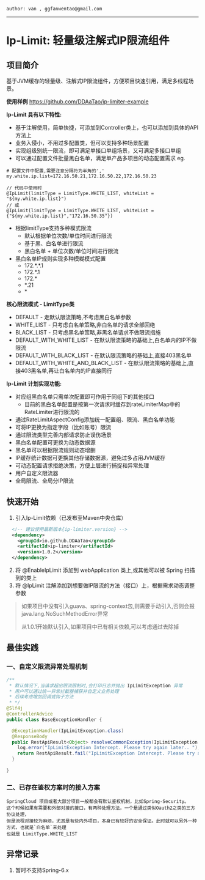 ~~~ 
author: van , ggfanwentao@gmail.com
~~~
---

# Ip-Limit: 轻量级注解式IP限流组件

## 项目简介
基于JVM缓存的轻量级、注解式IP限流组件，方便项目快速引用，满足多线程场景。

**使用样例**
https://github.com/DDAaTao/ip-limiter-example

**Ip-Limit 具有以下特性:**
- 基于注解使用，简单快捷，可添加到Controller类上，也可以添加到具体的API方法上
- 业务入侵小，不用过多配置类，但可以支持多种场景配置
- 实现组级别统一限流，即可满足单接口单组场景，又可满足多接口单组
- 可以通过配置文件批量黑白名单，满足单产品多项目的动态配置需求
eg. 
```properties
# 配置文件中配置,需要注意分隔符为半角的','
my.white.ip.list=172.16.50.21,172.16.50.22,172.16.50.23
```
```
// 代码中使用时
@IpLimit(limitType = LimitType.WHITE_LIST, whiteList = "${my.white.ip.list}")
// 或
@IpLimit(limitType = LimitType.WHITE_LIST, whiteList = {"${my.white.ip.list}","172.16.50.35"})
```
- 根据limitType支持多种模式限流
  - 默认根据单位次数/单位时间进行限流
  - 基于黑、白名单进行限流
  - 黑白名单 + 单位次数/单位时间进行限流
- 黑白名单IP规则实现多种模糊模式配置
  - 172.\*.\*.1
  - 172.*.1
  - 172.*
  - *.21
  - \*

**核心限流模式 - LimitType类**
- DEFAULT - 走默认限流策略,不考虑黑白名单参数
- WHITE_LIST - 只考虑白名单策略,非白名单的请求全部回绝
- BLACK_LIST - 只考虑黑名单策略,非黑名单请求不做限流措施
- DEFAULT_WITH_WHITE_LIST - 在默认限流策略的基础上,白名单内的IP不做限流
- DEFAULT_WITH_BLACK_LIST - 在默认限流策略的基础上,直接403黑名单
- DEFAULT_WITH_WHITE_AND_BLACK_LIST - 在默认限流策略的基础上,直接403黑名单,再让白名单内的IP直接同行

**Ip-Limit 计划实现功能:**
- 对应组黑白名单只需单次配置即可作用于同组下的其他接口
  - 目前的黑白名单配置是按第一次请求时缓存到rateLimiterMap中的RateLimiter进行限流的
- 通过RateLimitAspectConfig添加统一配置组、限流、黑白名单功能
- 可将IP更换为指定字段（比如账号）限流
- 通过限流类型完善内部请求防止误伤场景
- 黑白名单配置可更换为动态数据源 
- 黑名单可以根据限流规则动态增删 
- IP缓存统计数据可更换其他存储数据源，避免过多占用JVM缓存
- 可动态配置请求拒绝决策，方便上层进行捕捉和异常处理
- 用户自定义限流器
- 全局限流、全局分IP限流


## 快速开始

1. 引入Ip-Limit依赖（已发布至Maven中央仓库）
```xml
  <!-- 建议使用最新版本{ip-limiter.version} -->
  <dependency>
    <groupId>io.github.DDAaTao</groupId>
    <artifactId>ip-limiter</artifactId>
    <version>1.0.2</version>
  </dependency>
```
2. 将 @EnableIpLimit 添加到 webApplication 类上,或其他可以被 Spring 扫描到的类上
3. 将 @IpLimit 注解添加到想要做IP限流的方法（接口）上，根据需求动态调整参数

> 如果项目中没有引入guava、spring-context包,则需要手动引入,否则会报java.lang.NoSuchMethodError异常
> 
> 从1.0.1开始默认引入,如果项目中已有相关依赖,可以考虑通过<exclusions>去除掉

## 最佳实践
### 一、自定义限流异常处理机制
```Java
/**
 * 默认情况下,当请求超出限流限制时,会打印日志并抛出 IpLimitException 异常
 * 用户可以通过统一异常拦截器捕获并自定义业务处理
 * 后续考虑增加回调或钩子方法
 * */
@Slf4j
@ControllerAdvice
public class BaseExceptionHandler {

  @ExceptionHandler(IpLimitException.class)
  @ResponseBody
  public RestApiResult<Object> resolveCommonException(IpLimitException e) {
    log.error("IpLimitException Intercept. Please try again later.. ");
    return RestApiResult.fail("IpLimitException Intercept. Please try again later.. ");
  }
  
}

```
### 二、已存在鉴权方案时的接入方案
```
SpringCloud 项目或者大部分项目一般都会有默认鉴权机制，比如Spring-Security。
这个时候如果有需要和外部对接的接口，有两种处理方法，一个是通过类似Oauth2之类的三方协议处理，
但是流程对接较为麻烦，尤其是有些内外项目，本身已有较好的安全保证。此时就可以另外一种方式，也就是`白名单`来处理
也就是 LimitType.WHITE_LIST
```


## 异常记录
1. 暂时不支持Spring-6.x